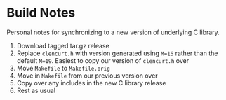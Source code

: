 # Build Notes

Personal notes for synchronizing to a new version of underlying C
library.

1. Download tagged tar.gz release
2. Replace `clencurt.h` with version generated using `M=16` rather
  than the default `M=19`. Easiest to copy our version of `clencurt.h`
  over
3. Move `Makefile` to `Makefile.orig`
4. Move in `Makefile` from our previous version over
5. Copy over any includes in the new C library release
6. Rest as usual
